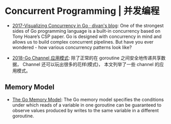 # Concurrent Programming | 并发编程

- [2017-Visualizing Concurrency in Go · divan's blog](http://divan.github.io/posts/go_concurrency_visualize/): One of the strongest sides of Go programming language is a built-in concurrency based on Tony Hoare’s CSP paper. Go is designed with concurrency in mind and allows us to build complex concurrent pipelines. But have you ever wondered - how various concurrency patterns look like?

- [2018-Go Channel 应用模式](http://colobu.com/2018/03/26/channel-patterns): 除了正常的在 goroutine 之间安全地传递共享数据， Channel 还可以玩出很多的花样(模式)， 本文列举了一些 channel 的应用模式。

## Memory Model

- [The Go Memory Model](https://golang.org/ref/mem): The Go memory model specifies the conditions under which reads of a variable in one goroutine can be guaranteed to observe values produced by writes to the same variable in a different goroutine.
